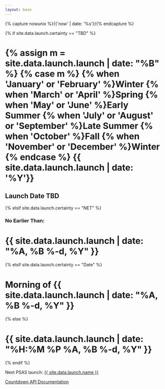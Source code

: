 ```yaml
---
layout: base
---
```

{% capture nowunix %}{{'now' | date: '%s'}}{% endcapture %}

<div id="countdown">

{% if site.data.launch.certainty == "TBD" %}
  <h1>
    {% assign m = site.data.launch.launch | date: "%B" %}
    {% case m %}
      {% when 'January' or 'February' %}Winter
      {% when 'March' or 'April' %}Spring
      {% when 'May' or 'June' %}Early Summer
      {% when 'July' or 'August' or 'September' %}Late Summer
      {% when 'October' %}Fall
      {% when 'November' or 'December' %}Winter
      {% endcase %}
    {{ site.data.launch.launch | date: '%Y'}}</h1>
  <h2 class="warning">Launch Date TBD</h2>
{% elsif site.data.launch.certainty == "NET" %}
  <h3>No Earlier Than:</h3>
  <h1>{{ site.data.launch.launch | date: "%A, %B %-d, %Y" }}</h1>
{% elsif site.data.launch.certainty == "Date" %}
  <h1>Morning of {{ site.data.launch.launch | date: "%A, %B %-d, %Y" }}</h1>
{% else %}
  <h1>{{ site.data.launch.launch | date: "%H:%M %P %A, %B %-d, %Y" }}</h1>
{% endif %}
</div>

Next PSAS launch: <a href="{{ site.data.launch.link }}">{{ site.data.launch.name }}</a>

[Countdown API Documentation](docs)
